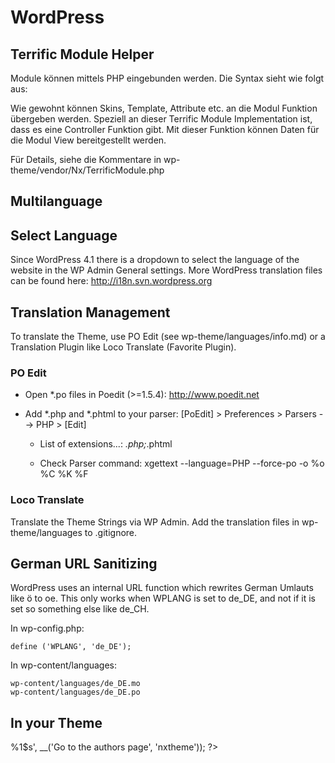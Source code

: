 WordPress
=========


Terrific Module Helper
----------------------

Module können mittels PHP eingebunden werden. Die Syntax sieht wie folgt aus:

<?= module('example') ?>

Wie gewohnt können Skins, Template, Attribute etc. an die Modul Funktion übergeben werden. Speziell an dieser Terrific Module Implementation ist, dass es eine Controller Funktion gibt. Mit dieser Funktion können Daten für die Modul View bereitgestellt werden. 

Für Details, siehe die Kommentare in wp-theme/vendor/Nx/TerrificModule.php


Multilanguage
-------------

## Select Language

Since WordPress 4.1  there is a dropdown to select the language of the website in the WP Admin General settings. More WordPress translation files can be found here: http://i18n.svn.wordpress.org

## Translation Management

To translate the Theme, use PO Edit (see wp-theme/languages/info.md) or a Translation Plugin like Loco Translate (Favorite Plugin).

### PO Edit

* Open *.po files in Poedit (>=1.5.4): http://www.poedit.net

* Add  *.php and *.phtml to your parser:
  [PoEdit] > Preferences > Parsers --> PHP > [Edit]

  - List of extensions...:
    *.php;*.phtml

  - Check Parser command:
    xgettext --language=PHP --force-po -o %o %C %K %F

### Loco Translate

Translate the Theme Strings via WP Admin. Add the translation files in wp-theme/languages to .gitignore. 

 
## German URL Sanitizing

WordPress uses an internal URL function which rewrites German Umlauts like ö to oe.
This only works when WPLANG is set to de_DE, and not if it is set so something else like de_CH.

In wp-config.php:

	define ('WPLANG', 'de_DE');

In wp-content/languages:

	wp-content/languages/de_DE.mo
	wp-content/languages/de_DE.po

## In your Theme

<?= sprintf('<span class="author-link">%1$s</span>', __('Go to the authors page', 'nxtheme')); ?>